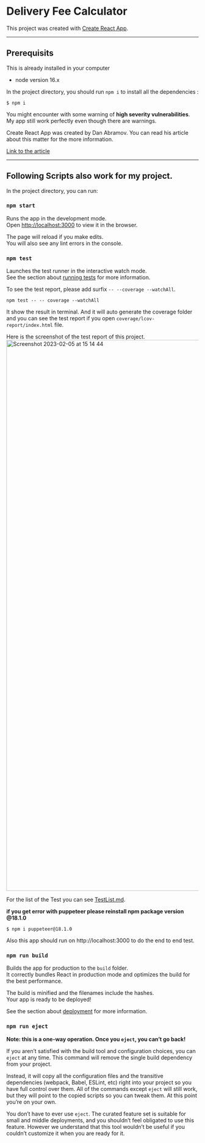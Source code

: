 # Delivery Fee Calculator

This project was created with [Create React App](https://github.com/facebook/create-react-app).

<hr/>

## Prerequisits

This is already installed in your computer

- node version 16.x

In the project directory, you should run <code>npm i</code> to install all the dependencies :

```
$ npm i
```

You might encounter with some warning of **high severity vulnerabilities**.\
My app still work perfectly even though there are warnings.

Create React App was created by Dan Abramov.
You can read his article about this matter for the more information.

[Link to the article](https://overreacted.io/npm-audit-broken-by-design/)

<hr/>

## Following Scripts also work for my project.

In the project directory, you can run:

### `npm start`

Runs the app in the development mode.\
Open [http://localhost:3000](http://localhost:3000) to view it in the browser.

The page will reload if you make edits.\
You will also see any lint errors in the console.

### `npm test`

Launches the test runner in the interactive watch mode.\
See the section about [running tests](https://facebook.github.io/create-react-app/docs/running-tests) for more information.

To see the test report, please add surfix `-- --coverage --watchAll`.

```
npm test -- -- coverage --watchAll
```

It show the result in terminal.
And it will auto generate the coverage folder and you can see the test report if you open `coverage/lcov-report/index.html` file.

Here is the screenshot of the test report of this project.
<img width="1440" alt="Screenshot 2023-02-05 at 15 14 44" src="https://user-images.githubusercontent.com/63042736/216824685-295ce956-b925-4211-b668-e3d51c0a1ada.png">


For the list of the Test you can see [TestList.md](./TestList.md).


**if you get error with puppeteer please reinstall npm package version @18.1.0**

```
$ npm i puppeteer@18.1.0
```

Also this app should run on http://localhost:3000 to do the end to end test.

### `npm run build`

Builds the app for production to the `build` folder.\
It correctly bundles React in production mode and optimizes the build for the best performance.

The build is minified and the filenames include the hashes.\
Your app is ready to be deployed!

See the section about [deployment](https://facebook.github.io/create-react-app/docs/deployment) for more information.

### `npm run eject`

**Note: this is a one-way operation. Once you `eject`, you can’t go back!**

If you aren’t satisfied with the build tool and configuration choices, you can `eject` at any time. This command will remove the single build dependency from your project.

Instead, it will copy all the configuration files and the transitive dependencies (webpack, Babel, ESLint, etc) right into your project so you have full control over them. All of the commands except `eject` will still work, but they will point to the copied scripts so you can tweak them. At this point you’re on your own.

You don’t have to ever use `eject`. The curated feature set is suitable for small and middle deployments, and you shouldn’t feel obligated to use this feature. However we understand that this tool wouldn’t be useful if you couldn’t customize it when you are ready for it.
